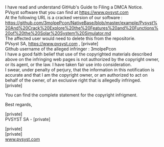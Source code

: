 I have read and understand GitHub's Guide to Filing a DMCA Notice.  
PVsyst software that you can find at https://www.pvsyst.com  
At the following URL is a cracked version of our software :  
 https://github.com/3molpePcon/NativeBase/blob/master/example/Pvsyst%20And%20Crack%20Explore%20the%20Features%20and%20Functions%20of%20the%20Solar%20System%20Simulator.md  
The affected user would need to delete this from the repositorie.  
PVsyst SA, https://www.pvsyst.com  , [private]   
Github username of the alleged infringer : 3molpePcon  
I have a good faith belief that use of the copyrighted materials described above on the infringing web pages is not authorized by the copyright owner, or its agent, or the law. I have taken fair use into consideration.  
I swear, under penalty of perjury, that the information in this notification is accurate and that I am the copyright owner, or am authorized to act on behalf of the owner, of an exclusive right that is allegedly infringed.  
[private]

You can find the complete statement for the copyright infrigment.

Best regards,

[private]  
PVSYST SA - [private]

[private]  
[private]  
www.pvsyst.com
